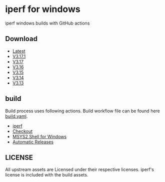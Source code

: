 # iperf for windows

iperf windows builds with GitHub actions

## Download

- [Latest](../../releases/latest)
- [V3.17.1](../../releases/3.17.1)
- [V3.17](../../releases/3.17)
- [V3.16](../../releases/3.16)
- [V3.15](../../releases/3.15)
- [V3.14](../../releases/3.14)
- [V3.13](../../releases/3.13)

## build

Build process uses following actions. Build workflow file can be found here [build.yaml](https://github.com/kdpuvvadi/iperf/blob/main/.github/workflows/build.yaml).

- [iperf](https://github.com/esnet/iperf)
- [Checkout](https://github.com/marketplace/actions/checkout)
- [MSYS2 Shell for Windows](https://github.com/marketplace/actions/setup-msys2)
- [Automatic Releases](https://github.com/ncipollo/release-action)

## LICENSE

All upstream assets are Licensed under their respective licenses. iperf's license is included with the build assets.

